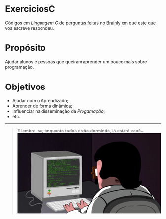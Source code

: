 # ExerciciosC
  Códigos em _Linguagem C_ de perguntas feitas no <a href="https://Brainly.com.br">Brainly</a> em que este que vos escreve respondeu.
# Propósito
  Ajudar alunos e pessoas que queiram aprender um pouco mais sobre programação.
# Objetivos
  - Ajudar com o Aprendizado;
  - Aprender de forma dinâmica;
  - Influenciar na disseminação da *Progamação*;
  - etc.
  -----------------------------------------------------------
>E lembre-se, enquanto todos estão dormindo, lá estará você...
  ![](dev.gif?raw=true)
